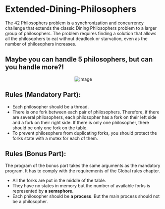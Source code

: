 # Extended-Dining-Philosophers
The 42 Philosophers problem is a synchronization and concurrency challenge that extends the classic Dining Philosophers problem to a larger group of philosophers. The problem requires finding a solution that allows all the philosophers to eat without deadlock or starvation, even as the number of philosophers increases.

## Maybe you can handle 5 philosophers, but can you handle more?!

<div style="text-align:center;">

![image](https://user-images.githubusercontent.com/56733438/223171980-a4f1d2ee-2d39-4e01-ae6e-6e4e0494bc2e.png)

</div>

## Rules (Mandatory Part):

- Each philosopher should be a thread.
- There is one fork between each pair of philosophers. Therefore, if there are several
philosophers, each philosopher has a fork on their left side and a fork on their right
side. If there is only one philosopher, there should be only one fork on the table.
- To prevent philosophers from duplicating forks, you should protect the forks state
with a mutex for each of them.




## Rules (Bonus Part):

The program of the bonus part takes the same arguments as the mandatory program.
It has to comply with the requirements of the Global rules chapter.
- All the forks are put in the middle of the table.
- They have no states in memory but the number of available forks is represented by
<b>a semaphore</b>.
- Each philosopher should be <b>a process</b>. But the main process should not be a
philosopher.
